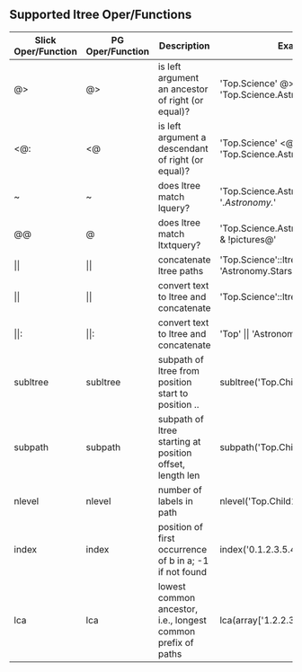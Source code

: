 Supported ltree Oper/Functions
------------------------------

| Slick Oper/Function | PG Oper/Function |        Description            |            Example              | Result |
| ------------------- | ---------------- | ----------------------------- | ------------------------------- | ------ |
| @&gt;               | @&gt;            | is left argument an ancestor of right (or equal)? | 'Top.Science' @&gt; 'Top.Science.Astronomy'  | f    |
| &lt;@:              | &lt;@            | is left argument a descendant of right (or equal)? | 'Top.Science' &lt;@ 'Top.Science.Astronomy' | t	|
| ~                   | ~                | does ltree match lquery?      | 'Top.Science.Astronomy' ~ '*.Astronomy.*' | f 		|
| @@                  | @                | does ltree match ltxtquery?   | 'Top.Science.Astronomy' @ 'Astro* & !pictures@' | f	|
| &#124;&#124;        | &#124;&#124;     | concatenate ltree paths       | 'Top.Science'::ltree &#124;&#124; 'Astronomy.Stars'::ltree | 'Top.Science.Astronomy.Stars' |
| &#124;&#124;        | &#124;&#124;     | convert text to ltree and concatenate | 'Top.Science'::ltree &#124;&#124; 'Astronomy' | 'Top.Science.Astronomy' |
| &#124;&#124;:       | &#124;&#124;:    | convert text to ltree and concatenate | 'Top' &#124;&#124; 'Astronomy.Stars'::ltree | 'Top.Astronomy.Stars' |
| subltree            | subltree         | subpath of ltree from position start to position .. | subltree('Top.Child1.Child2',1,2) | Child1 |
| subpath             | subpath          | subpath of ltree starting at position offset, length len | subpath('Top.Child1.Child2',0,2) | Top.Child1 |
| nlevel              | nlevel           | number of labels in path      | nlevel('Top.Child1.Child2')     | 3      |
| index               | index            | position of first occurrence of b in a; -1 if not found | index('0.1.2.3.5.4.5.6.8.5.6.8','5.6') | 6 |
| lca                 | lca              | lowest common ancestor, i.e., longest common prefix of paths | lca(array['1.2.2.3'::ltree,'1.2.3']) | 1.2 |

